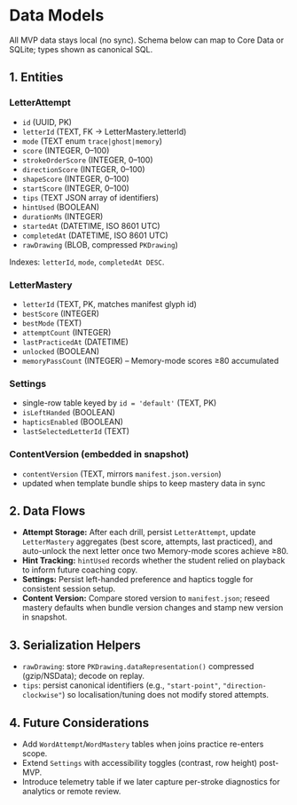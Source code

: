 # Data Models

All MVP data stays local (no sync). Schema below can map to Core Data or SQLite; types shown as canonical SQL.

## 1. Entities

### LetterAttempt
- `id` (UUID, PK)
- `letterId` (TEXT, FK → LetterMastery.letterId)
- `mode` (TEXT enum `trace|ghost|memory`)
- `score` (INTEGER, 0–100)
- `strokeOrderScore` (INTEGER, 0–100)
- `directionScore` (INTEGER, 0–100)
- `shapeScore` (INTEGER, 0–100)
- `startScore` (INTEGER, 0–100)
- `tips` (TEXT JSON array of identifiers)
- `hintUsed` (BOOLEAN)
- `durationMs` (INTEGER)
- `startedAt` (DATETIME, ISO 8601 UTC)
- `completedAt` (DATETIME, ISO 8601 UTC)
- `rawDrawing` (BLOB, compressed `PKDrawing`)

Indexes: `letterId`, `mode`, `completedAt DESC`.

### LetterMastery
- `letterId` (TEXT, PK, matches manifest glyph id)
- `bestScore` (INTEGER)
- `bestMode` (TEXT)
- `attemptCount` (INTEGER)
- `lastPracticedAt` (DATETIME)
- `unlocked` (BOOLEAN)
- `memoryPassCount` (INTEGER) – Memory-mode scores ≥80 accumulated

### Settings
- single-row table keyed by `id = 'default'` (TEXT, PK)
- `isLeftHanded` (BOOLEAN)
- `hapticsEnabled` (BOOLEAN)
- `lastSelectedLetterId` (TEXT)

### ContentVersion (embedded in snapshot)
- `contentVersion` (TEXT, mirrors `manifest.json.version`)
- updated when template bundle ships to keep mastery data in sync

## 2. Data Flows
- **Attempt Storage:** After each drill, persist `LetterAttempt`, update `LetterMastery` aggregates (best score, attempts, last practiced), and auto-unlock the next letter once two Memory-mode scores achieve ≥80.
- **Hint Tracking:** `hintUsed` records whether the student relied on playback to inform future coaching copy.
- **Settings:** Persist left-handed preference and haptics toggle for consistent session setup.
- **Content Version:** Compare stored version to `manifest.json`; reseed mastery defaults when bundle version changes and stamp new version in snapshot.

## 3. Serialization Helpers
- `rawDrawing`: store `PKDrawing.dataRepresentation()` compressed (gzip/NSData); decode on replay.
- `tips`: persist canonical identifiers (e.g., `"start-point"`, `"direction-clockwise"`) so localisation/tuning does not modify stored attempts.

## 4. Future Considerations
- Add `WordAttempt`/`WordMastery` tables when joins practice re-enters scope.
- Extend `Settings` with accessibility toggles (contrast, row height) post-MVP.
- Introduce telemetry table if we later capture per-stroke diagnostics for analytics or remote review.
